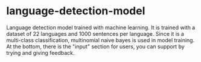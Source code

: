 # language-detection-model

Language detection model trained with machine learning.
It is trained with a dataset of 22 languages and 1000 sentences per language.
Since it is a multi-class classification, multinomial naive bayes is used in model training.
At the bottom, there is the "input" section for users, you can support by trying and giving feedback.
